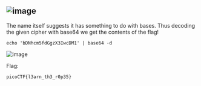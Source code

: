 ![image](https://github.com/user-attachments/assets/8e85dbbf-f81e-46d1-ae14-eee3c6050e04)
---

The name itself suggests it has something to do with bases. Thus decoding the given cipher with base64 we get the contents of the flag!

```
echo 'bDNhcm5fdGgzX3IwcDM1' | base64 -d
```

![image](https://github.com/user-attachments/assets/ca211b07-5816-4648-965f-e7d6f35b70ff)


Flag:
```
picoCTF{l3arn_th3_r0p35}
```
